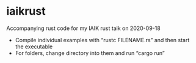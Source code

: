 # iaikrust
Accompanying rust code for my IAIK rust talk on 2020-09-18

* Compile individual examples with “rustc FILENAME.rs” and then start the executable
* For folders, change directory into them and run “cargo run”

